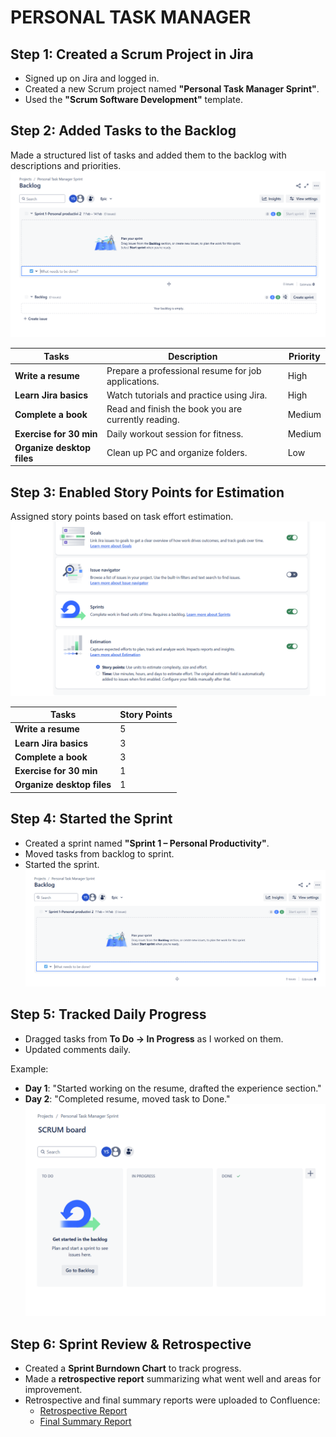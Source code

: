 # PERSONAL TASK MANAGER

## Step 1: Created a Scrum Project in Jira
- Signed up on Jira and logged in.  
- Created a new Scrum project named **"Personal Task Manager Sprint"**.  
- Used the **"Scrum Software Development"** template.  

## Step 2: Added Tasks to the Backlog
Made a structured list of tasks and added them to the backlog with descriptions and priorities.
![Task Backlog](https://github.com/Yash24-code/Personal-Task-Manager/blob/main/Screenshot%202025-02-14%20000931.png)

| Tasks               | Description                                     | Priority |
|---------------------|-----------------------------------------------|----------|
| **Write a resume**  | Prepare a professional resume for job applications. | High     |
| **Learn Jira basics** | Watch tutorials and practice using Jira.      | High     |
| **Complete a book** | Read and finish the book you are currently reading. | Medium  |
| **Exercise for 30 min** | Daily workout session for fitness.           | Medium  |
| **Organize desktop files** | Clean up PC and organize folders.         | Low      |

## Step 3: Enabled Story Points for Estimation
Assigned story points based on task effort estimation.  
![Story Points Estimation](https://github.com/Yash24-code/Personal-Task-Manager/blob/main/Screenshot%202025-02-14%20001802.png)

| Tasks               | Story Points |
|---------------------|-------------|
| **Write a resume**  | 5           |
| **Learn Jira basics** | 3           |
| **Complete a book** | 3           |
| **Exercise for 30 min** | 1         |
| **Organize desktop files** | 1      |

## Step 4: Started the Sprint
- Created a sprint named **"Sprint 1 – Personal Productivity"**.  
- Moved tasks from backlog to sprint.  
- Started the sprint.  
![Sprint Board](https://github.com/Yash24-code/Personal-Task-Manager/blob/main/Screenshot%202025-02-14%20002232.png)
## Step 5: Tracked Daily Progress
- Dragged tasks from **To Do → In Progress** as I worked on them.  
- Updated comments daily.  

Example:  
- **Day 1**: "Started working on the resume, drafted the experience section."  
- **Day 2**: "Completed resume, moved task to Done."  
![Progress Tracking](https://github.com/Yash24-code/Personal-Task-Manager/blob/main/Screenshot%202025-02-14%20002628.png)
## Step 6: Sprint Review & Retrospective
- Created a **Sprint Burndown Chart** to track progress.  
- Made a **retrospective report** summarizing what went well and areas for improvement.  
- Retrospective and final summary reports were uploaded to Confluence:  
  - [Retrospective Report](https://suryawanshiyash.atlassian.net/wiki/x/SwEB)  
  - [Final Summary Report](https://suryawanshiyash.atlassian.net/wiki/x/voAB)  
